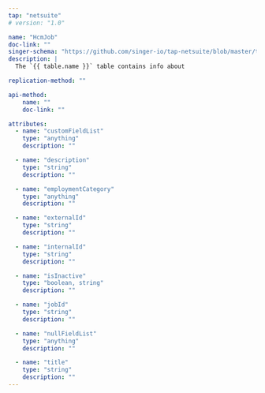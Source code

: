 ```yaml
---
tap: "netsuite"
# version: "1.0"

name: "HcmJob"
doc-link: ""
singer-schema: "https://github.com/singer-io/tap-netsuite/blob/master/tap_netsuite/schemas/HcmJob.json"
description: |
  The `{{ table.name }}` table contains info about 

replication-method: ""

api-method:
    name: ""
    doc-link: ""

attributes:
  - name: "customFieldList"
    type: "anything"
    description: ""

  - name: "description"
    type: "string"
    description: ""

  - name: "employmentCategory"
    type: "anything"
    description: ""

  - name: "externalId"
    type: "string"
    description: ""

  - name: "internalId"
    type: "string"
    description: ""

  - name: "isInactive"
    type: "boolean, string"
    description: ""

  - name: "jobId"
    type: "string"
    description: ""

  - name: "nullFieldList"
    type: "anything"
    description: ""

  - name: "title"
    type: "string"
    description: ""
---
```

